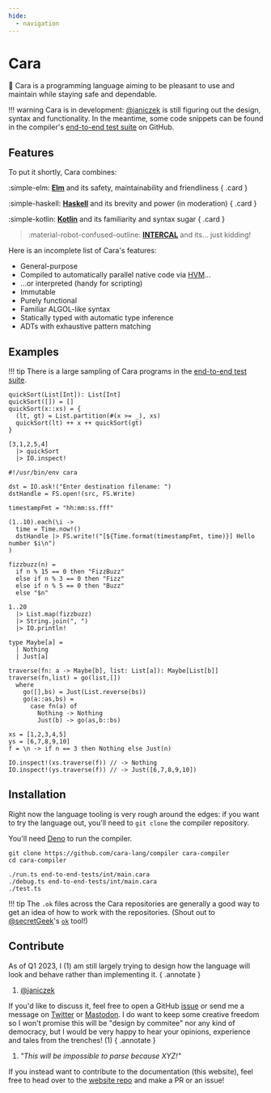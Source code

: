 ```yaml
---
hide:
  - navigation
---
```


# Cara

:city_sunset: Cara is a programming language aiming to be pleasant to use and maintain while
staying safe and dependable.

!!! warning
    Cara is in development: [@janiczek](https://github.com/Janiczek) is still
    figuring out the design, syntax and functionality. In the meantime, some code
    snippets can be found in the compiler's [end-to-end test
    suite](https://github.com/cara-lang/compiler/tree/main/end-to-end-tests) on
    GitHub.

## Features

To put it shortly, Cara combines:

<div class="grid" markdown>

:simple-elm: __[Elm](https://elm-lang.org)__ and its safety, maintainability and friendliness
{ .card }

:simple-haskell: __[Haskell](https://www.haskell.org)__ and its brevity and power (in moderation)
{ .card }

:simple-kotlin: __[Kotlin](https://kotlinlang.org)__ and its familiarity and syntax sugar
{ .card }

> :material-robot-confused-outline: __[INTERCAL](https://en.wikipedia.org/wiki/INTERCAL)__ and its... just kidding!

</div>

Here is an incomplete list of Cara's features:

* General-purpose
* Compiled to automatically parallel native code via [HVM](https://github.com/Kindelia/hvm)...
* ...or interpreted (handy for scripting)
* Immutable
* Purely functional
* Familiar ALGOL-like syntax
* Statically typed with automatic type inference
* ADTs with exhaustive pattern matching

## Examples

!!! tip
    There is a large sampling of Cara programs in the [end-to-end test
    suite](https://github.com/cara-lang/compiler/tree/main/end-to-end-tests).

``` cara title="quicksort.cara"
quickSort(List[Int]): List[Int]
quickSort([]) = []
quickSort(x::xs) = {
  (lt, gt) = List.partition(#(x >= _), xs)
  quickSort(lt) ++ x ++ quickSort(gt)
}

[3,1,2,5,4]
  |> quickSort
  |> IO.inspect!
```

``` cara title="fs_script.cara"
#!/usr/bin/env cara

dst = IO.ask!("Enter destination filename: ")
dstHandle = FS.open!(src, FS.Write)

timestampFmt = "hh:mm:ss.fff"

(1..10).each(\i -> 
  time = Time.now!()
  dstHandle |> FS.write!("[${Time.format(timestampFmt, time)}] Hello number $i\n")
)
```

``` cara title="fizzbuzz.cara"
fizzbuzz(n) =
  if n % 15 == 0 then "FizzBuzz"
  else if n % 3 == 0 then "Fizz"
  else if n % 5 == 0 then "Buzz"
  else "$n"

1..20
  |> List.map(fizzbuzz)
  |> String.join(", ")
  |> IO.println!
```

``` cara title="maybe_traverse.cara"
type Maybe[a] =
  | Nothing
  | Just[a]

traverse(fn: a -> Maybe[b], list: List[a]): Maybe[List[b]]
traverse(fn,list) = go(list,[])
  where
    go([],bs) = Just(List.reverse(bs))
    go(a::as,bs) = 
      case fn(a) of
        Nothing -> Nothing
        Just(b) -> go(as,b::bs)

xs = [1,2,3,4,5]
ys = [6,7,8,9,10]
f = \n -> if n == 3 then Nothing else Just(n)

IO.inspect!(xs.traverse(f)) // -> Nothing
IO.inspect!(ys.traverse(f)) // -> Just([6,7,8,9,10])
```

## Installation

Right now the language tooling is very rough around the edges: if you want to
try the language out, you'll need to `git clone` the compiler repository.

You'll need [Deno](https://deno.land/) to run the compiler.

``` shell title="Building the compiler"
git clone https://github.com/cara-lang/compiler cara-compiler
cd cara-compiler

./run.ts end-to-end-tests/int/main.cara
./debug.ts end-to-end-tests/int/main.cara
./test.ts
```

!!! tip
    The `.ok` files across the Cara repositories are generally a good way to
    get an idea of how to work with the repositories. (Shout out to
    [@secretGeek](https://twitter.com/secretGeek)'s
    [`ok`](https://secretgeek.net/ok) tool!)

## Contribute

As of Q1 2023, I (1) am still largely trying to design how the language will
look and behave rather than implementing it.
{ .annotate }

1. [@janiczek](https://github.com/Janiczek)

If you'd like to discuss it, feel free to open a GitHub
[issue](https://github.com/cara-lang/compiler/issues) or send me a message on
[Twitter](https://twitter.com/janiczek) or
[Mastodon](https://functional.cafe/@janiczek). I do want to keep some creative
freedom so I won't promise this will be "design by commitee" nor any kind of
democracy, but I would be very happy to hear your opinions, experience and
tales from the trenches! (1)
{ .annotate }

1. _"This will be impossible to parse because XYZ!"_

If you instead want to contribute to the documentation (this website), feel
free to head over to the [website repo](https://github.com/cara-lang/website)
and make a PR or an issue!
